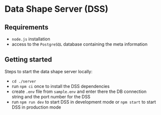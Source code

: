 # Data Shape Server (DSS)

## Requirements

- `node.js` installation
- access to the `PostgreSQL` database containing the meta information

## Getting started

Steps to start the data shape server locally:

- `cd ./server`
- run `npm ci` once to install the DSS dependencies
- create `.env` file from `sample.env` and enter there the DB connection string and the port number for the DSS
- run `npm run dev` to start DSS in development mode or `npm start` to start DSS in production mode

